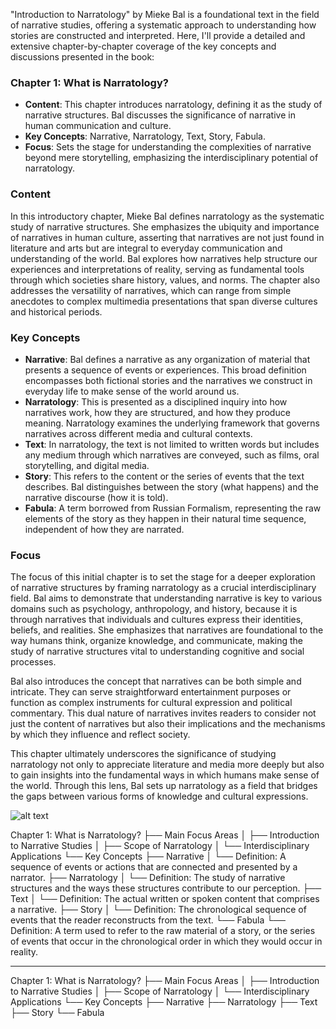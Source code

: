 
"Introduction to Narratology" by Mieke Bal is a foundational text in the field of narrative studies, offering a systematic approach to understanding how stories are constructed and interpreted. Here, I'll provide a detailed and extensive chapter-by-chapter coverage of the key concepts and discussions presented in the book:

### Chapter 1: What is Narratology?
- **Content**: This chapter introduces narratology, defining it as the study of narrative structures. Bal discusses the significance of narrative in human communication and culture.
- **Key Concepts**: Narrative, Narratology, Text, Story, Fabula.
- **Focus**: Sets the stage for understanding the complexities of narrative beyond mere storytelling, emphasizing the interdisciplinary potential of narratology.



### Content
In this introductory chapter, Mieke Bal defines narratology as the systematic study of narrative structures. She emphasizes the ubiquity and importance of narratives in human culture, asserting that narratives are not just found in literature and arts but are integral to everyday communication and understanding of the world. Bal explores how narratives help structure our experiences and interpretations of reality, serving as fundamental tools through which societies share history, values, and norms. The chapter also addresses the versatility of narratives, which can range from simple anecdotes to complex multimedia presentations that span diverse cultures and historical periods.

### Key Concepts
- **Narrative**: Bal defines a narrative as any organization of material that presents a sequence of events or experiences. This broad definition encompasses both fictional stories and the narratives we construct in everyday life to make sense of the world around us.
- **Narratology**: This is presented as a disciplined inquiry into how narratives work, how they are structured, and how they produce meaning. Narratology examines the underlying framework that governs narratives across different media and cultural contexts.
- **Text**: In narratology, the text is not limited to written words but includes any medium through which narratives are conveyed, such as films, oral storytelling, and digital media.
- **Story**: This refers to the content or the series of events that the text describes. Bal distinguishes between the story (what happens) and the narrative discourse (how it is told).
- **Fabula**: A term borrowed from Russian Formalism, representing the raw elements of the story as they happen in their natural time sequence, independent of how they are narrated.

### Focus
The focus of this initial chapter is to set the stage for a deeper exploration of narrative structures by framing narratology as a crucial interdisciplinary field. Bal aims to demonstrate that understanding narrative is key to various domains such as psychology, anthropology, and history, because it is through narratives that individuals and cultures express their identities, beliefs, and realities. She emphasizes that narratives are foundational to the way humans think, organize knowledge, and communicate, making the study of narrative structures vital to understanding cognitive and social processes.

Bal also introduces the concept that narratives can be both simple and intricate. They can serve straightforward entertainment purposes or function as complex instruments for cultural expression and political commentary. This dual nature of narratives invites readers to consider not just the content of narratives but also their implications and the mechanisms by which they influence and reflect society.

This chapter ultimately underscores the significance of studying narratology not only to appreciate literature and media more deeply but also to gain insights into the fundamental ways in which humans make sense of the world. Through this lens, Bal sets up narratology as a field that bridges the gaps between various forms of knowledge and cultural expressions.


![alt text](image.png)


Chapter 1: What is Narratology?
├── Main Focus Areas
│   ├── Introduction to Narrative Studies
│   ├── Scope of Narratology
│   └── Interdisciplinary Applications
└── Key Concepts
    ├── Narrative
    │   └── Definition: A sequence of events or actions that are connected and presented by a narrator.
    ├── Narratology
    │   └── Definition: The study of narrative structures and the ways these structures contribute to our perception.
    ├── Text
    │   └── Definition: The actual written or spoken content that comprises a narrative.
    ├── Story
    │   └── Definition: The chronological sequence of events that the reader reconstructs from the text.
    └── Fabula
        └── Definition: A term used to refer to the raw material of a story, or the series of events that occur in the chronological order in which they would occur in reality.

---

Chapter 1: What is Narratology?
├── Main Focus Areas
│   ├── Introduction to Narrative Studies
│   ├── Scope of Narratology
│   └── Interdisciplinary Applications
└── Key Concepts
    ├── Narrative
    ├── Narratology
    ├── Text
    ├── Story
    └── Fabula
